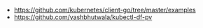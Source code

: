 - https://github.com/kubernetes/client-go/tree/master/examples
- https://github.com/yashbhutwala/kubectl-df-pv
